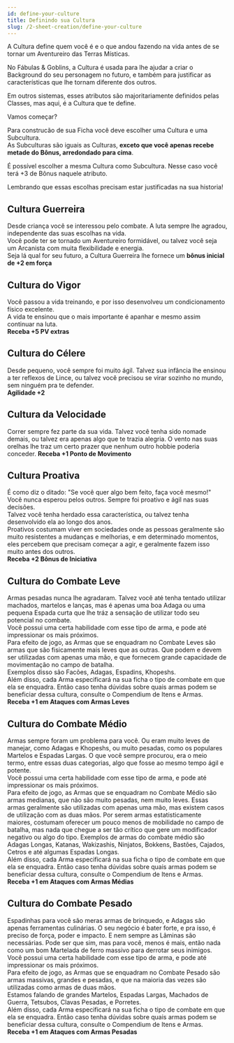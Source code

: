 ```yaml
---
id: define-your-culture
title: Definindo sua Cultura
slug: /2-sheet-creation/define-your-culture
---
```


A Cultura define quem você é e o que andou fazendo na vida antes de se tornar um Aventureiro das Terras Místicas.

No Fábulas & Goblins, a Cultura é usada para lhe ajudar a criar o Background do seu personagem no futuro, e também para justificar as características que lhe tornam diferente dos outros.

Em outros sistemas, esses atributos são majoritariamente definidos pelas Classes, mas aqui, é a Cultura que te define.

Vamos começar?

Para construcão de sua Ficha você deve escolher uma Cultura e uma Subcultura.<br/>
As Subculturas são iguais as Culturas, **exceto que você apenas recebe metade do Bônus, arredondado para cima**.

É possível escolher a mesma Cultura como Subcultura. Nesse caso você terá +3 de Bônus naquele atributo.

Lembrando que essas escolhas precisam estar justificadas na sua historia!

## Cultura Guerreira

Desde criança você se interessou pelo combate. A luta sempre lhe agradou, independente das suas escolhas na vida.<br/>
Você pode ter se tornado um Aventureiro formidável, ou talvez você seja um Arcanista com muita flexibilidade e energia.<br/>
Seja lá qual for seu futuro, a Cultura Guerreira lhe fornece um **bônus inicial de +2 em força**

## Cultura do Vigor

Você passou a vida treinando, e por isso desenvolveu um condicionamento físico excelente. <br/>
A vida te ensinou que o mais importante é apanhar e mesmo assim continuar na luta.<br/>
**Receba +5 PV extras**

## Cultura do Célere

Desde pequeno, você sempre foi muito ágil. Talvez sua infância lhe ensinou a ter reflexos de Lince, ou talvez você precisou se virar sozinho no mundo, sem ninguém pra te defender.<br/>
**Agilidade +2**

## Cultura da Velocidade

Correr sempre fez parte da sua vida. Talvez você tenha sido nomade demais, ou talvez era 
apenas algo que te trazia alegria. O vento nas suas orelhas lhe traz um certo prazer que nenhum 
outro hobbie poderia conceder.
**Receba +1 Ponto de Movimento**

## Cultura Proativa

É como diz o ditado: "Se você quer algo bem feito, faça você mesmo!"
Você nunca esperou pelos outros. Sempre foi proativo e ágil nas suas decisões.<br/>
Talvez você tenha herdado essa característica, ou talvez tenha desenvolvido ela ao longo dos anos.<br/>
Proativos costumam viver em sociedades onde as pessoas geralmente são muito resistentes a mudanças e melhorias, e em determinado momentos, eles percebem que precisam começar a agir, e geralmente fazem isso muito antes dos outros.<br/>
**Receba +2 Bônus de Iniciativa**

## Cultura do Combate Leve

Armas pesadas nunca lhe agradaram. Talvez você até tenha tentado utilizar machados, martelos e lanças, mas é apenas uma boa Adaga ou uma pequena Espada curta que lhe tráz a sensação de utilizar todo seu potencial no combate. <br/>
Você possui uma certa habilidade com esse tipo de arma, e pode até impressionar os mais próximos.<br/>
Para efeito de jogo, as Armas que se enquadram no Combate Leves são armas que são fisicamente mais leves que as outras. Que podem e devem ser utilizadas com apenas uma mão, e que fornecem grande capacidade de movimentação no campo de batalha.<br/>
Exemplos disso são Facões, Adagas, Espadins, Khopeshs.<br/>
Além disso, cada Arma especificará na sua ficha o tipo de combate em que ela se enquadra. Então caso tenha dúvidas sobre quais armas podem se beneficiar dessa cultura, consulte o Compendium de Itens e Armas.<br/>
**Receba +1 em Ataques com Armas Leves**

## Cultura do Combate Médio

Armas sempre foram um problema para você. Ou eram muito leves de manejar, como Adagas e Khopeshs, ou muito pesadas, como os populares Martelos e Espadas Largas. O que você sempre procurou, era o meio termo, entre essas duas categorias, algo que fosse ao mesmo tempo ágil e potente.<br/>
Você possui uma certa habilidade com esse tipo de arma, e pode até impressionar os mais próximos.<br/>
Para efeito de jogo, as Armas que se enquadram no Combate Médio são armas medianas, que não são muito pesadas, nem muito leves. Essas armas geralmente são utilizadas com apenas uma mão, mas existem casos de utilização com as duas mãos. Por serem armas estatisticamente maiores, costumam oferecer um pouco menos de mobilidade no campo de batalha, mas nada que chegue a ser tão crítico que gere um modificador negativo ou algo do tipo.
Exemplos de armas do combate médio são Adagas Longas, Katanas, Wakizashis, Ninjatos, Bokkens, Bastões, Cajados, Cetros e até algumas Espadas Longas.<br/>
Além disso, cada Arma especificará na sua ficha o tipo de combate em que ela se enquadra. Então caso tenha dúvidas sobre quais armas podem se beneficiar dessa cultura, consulte o Compendium de Itens e Armas.<br/>
**Receba +1 em Ataques com Armas Médias**

## Cultura do Combate Pesado

Espadinhas para você são meras armas de brinquedo, e Adagas são apenas ferramentas culinárias. O seu negócio é bater forte, e pra isso, é preciso de força, poder e impacto.
E nem sempre as Lâminas são necessárias. Pode ser que sim, mas para você, menos é mais, então nada como um bom Martelada de ferro massivo para derrotar seus inimigos.
Você possui uma certa habilidade com esse tipo de arma, e pode até impressionar os mais próximos.<br/>
Para efeito de jogo, as Armas que se enquadram no Combate Pesado são armas massivas, grandes e pesadas, e que na maioria das vezes são utilizadas como armas de duas mãos.<br/>
Estamos falando de grandes Martelos, Espadas Largas, Machados de Guerra, Tetsubos, Clavas Pesadas, e Porretes.<br/>
Além disso, cada Arma especificará na sua ficha o tipo de combate em que ela se enquadra. Então caso tenha dúvidas sobre quais armas podem se beneficiar dessa cultura, consulte o Compendium de Itens e Armas.<br/>
**Receba +1 em Ataques com Armas Pesadas**

